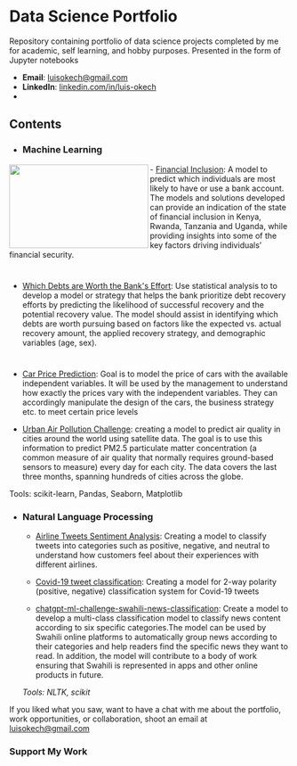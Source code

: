 # Data Science Portfolio
Repository containing portfolio of data science projects completed by me for academic, self learning, and hobby purposes. Presented in the form of Jupyter notebooks

- **Email**: [luisokech@gmail.com](luisokech@gmail.com)
- **LinkedIn**: [linkedin.com/in/luis-okech](www.linkedin.com/in/luis-okech)
- 
## Contents

- ### Machine Learning

<img align="left" width="250" height="150" src="![thumb_df9adbda-2360-406d-9dc2-2342c054c795](https://github.com/user-attachments/assets/2a123388-0665-46c5-bad4-a2e95a6d5ca1)">	- [Financial Inclusion](https://github.com/luisokech/Data-Science-projects/blob/main/1.%20Financial%20Inclusion.ipynb): A model to predict which individuals are most likely to have or use a bank account. The models and solutions developed can provide an indication of the state of financial inclusion in Kenya, Rwanda, Tanzania and Uganda, while providing insights into some of the key factors driving individuals’ financial security.

#

- [Which Debts are Worth the Bank's Effort](https://github.com/luisokech/Data-Science-projects/blob/main/5.%20Which%20Debts%20are%20Worth%20the%20Bank's%20Effort.ipynb): Use statistical analysis to to develop a model or strategy that helps the bank prioritize debt recovery efforts by predicting the likelihood of successful recovery and the potential recovery value. The model should assist in identifying which debts are worth pursuing based on factors like the expected vs. actual recovery amount, the applied recovery strategy, and demographic variables (age, sex).

  #
  
- [Car Price Prediction](https://github.com/luisokech/Data-Science-projects/blob/main/4.%20Car-price-prediction.ipynb): Goal is to model the price of cars with the available independent variables. It will be used by the management to understand how exactly the prices vary with the independent variables. They can accordingly manipulate the design of the cars, the business strategy etc. to meet certain price levels
- [Urban Air Pollution Challenge](https://github.com/luisokech/Data-Science-projects/blob/main/3.%20Urban%20Air%20Pollution%20Challenge.ipynb): creating a model to predict air quality in cities around the world using satellite data. The goal is to use this information to predict PM2.5 particulate matter concentration (a common measure of air quality that normally requires ground-based sensors to measure) every day for each city. The data covers the last three months, spanning hundreds of cities across the globe.
 
Tools: scikit-learn, Pandas, Seaborn, Matplotlib 

- ### Natural Language Processing

	- [Airline Tweets Sentiment Analysis](https://github.com/luisokech/Data-Science-projects/blob/main/8.%20Airline%20Tweets%20Sentiment%20Analysis.ipynb): Creating a model to classify tweets into categories such as positive, negative, and neutral to understand how customers feel about their experiences with different airlines.

	- [Covid-19 tweet classification](https://github.com/luisokech/Data-Science-projects/blob/main/Covid-19%20tweet%20classification.ipynb): Creating a model for 2-way polarity (positive, negative) classification system for Covid-19 tweets

	- [chatgpt-ml-challenge-swahili-news-classification](https://github.com/luisokech/Data-Science-projects/blob/main/chatgpt-ml-challenge-swahili-news-classification.ipynb):  Create a model to develop a multi-class classification model to classify news content according to six specific categories.The model can be used by Swahili online platforms to automatically group news according to their categories and help readers find the specific news they want to read. In addition, the model will contribute to a body of work ensuring that Swahili is represented in apps and other online products in future.


	_Tools: NLTK, scikit_

If you liked what you saw, want to have a chat with me about the portfolio, work opportunities, or collaboration, shoot an email at luisokech@gmail.com

### Support My Work
